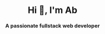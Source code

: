 <h1 align="center">Hi 👋, I'm Ab</h1>
<h3 align="center">A passionate fullstack web developer</h3>


